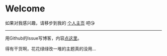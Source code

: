 # Welcome

如果对我感兴趣，请移步到我的 [个人主页](https://qianlei.space) 吧😘

------

用Github的Issue写博客，内容[点这里](https://github.com/qianlei90/Blog/issues)。

得有干货啊，花花绿绿改一堆的主题真的没用...
